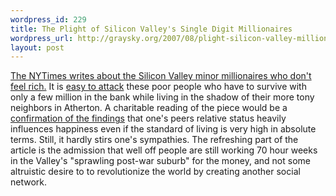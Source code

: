 ```yaml
--- 
wordpress_id: 229
title: The Plight of Silicon Valley's Single Digit Millionaires
wordpress_url: http://graysky.org/2007/08/plight-silicon-valley-millionaires/
layout: post
---
```

<a href="http://www.nytimes.com/2007/08/05/technology/05rich.html">The NYTimes writes about the Silicon Valley minor millionaires who don't feel rich.</a> It is <a href="http://www.scripting.com/stories/2007/08/04/theAngstOfSiliconValley.html">easy to attack</a> these poor people who have to survive with only a few million in the bank while living in the shadow of their more tony neighbors in Atherton. A charitable reading of the piece would be a <a href="http://www.nber.org/papers/w10667">confirmation of the findings</a> that one's peers relative status heavily influences happiness even if the standard of living is very high in absolute terms. Still, it hardly stirs one's sympathies. The refreshing part of the article is the admission that well off people are still working 70 hour weeks in the Valley's "sprawling post-war suburb" for the money, and not some altruistic desire to to revolutionize the world by creating another social network.

